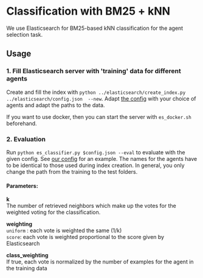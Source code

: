 # Classification with BM25 + kNN
We use Elasticsearch for BM25-based kNN classification for the agent selection task.

## Usage
### 1. Fill Elasticsearch server with 'training' data for different agents
Create and fill the index with `python ../elasticsearch/create_index.py ../elasticsearch/config.json  --new`.
Adapt [the config](../elasticsearch/config.json) with your choice of agents and adapt the paths to the data.

If you want to use docker, then you can start the server with `es_docker.sh` beforehand.

### 2. Evaluation
Run `python es_classifier.py $config.json --eval` to evaluate with the given config.
See [our config](config.json) for an example.
The names for the agents have to be identical to those used during index creation.
In general, you only change the path from the training to the test folders.

#### Parameters:
**k**   
The number of retrieved neighbors which make up the votes for the weighted voting for the classification.

**weighting**   
``uniform`` : each vote is weighted the same (1/k)  
``score``: each vote is weighted proportional to the score given by Elasticsearch

**class_weighting**   
If true, each vote is normalized by the number of examples for the agent in the training data